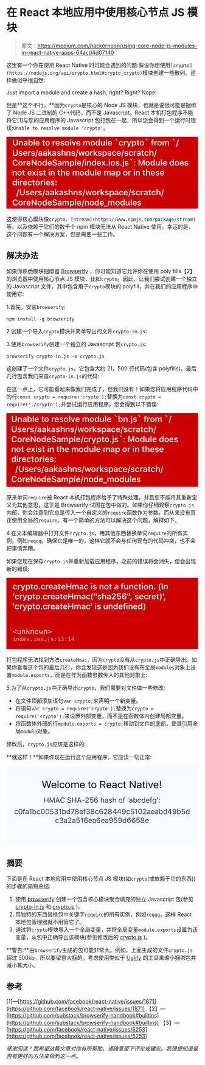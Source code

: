 # 在 React 本地应用中使用核心节点 JS 模块

> 原文：<https://medium.com/hackernoon/using-core-node-js-modules-in-react-native-apps-64acd4d07140>

这里有一个你在使用 React Native 时可能会遇到的问题:假设你想使用`[crypto](https://nodejs.org/api/crypto.html#crypto_crypto)`模块创建一些散列。这样做似乎很自然:

Just import a module and create a hash, right? Right? Nope!

但是**这个不行，**因为`crypto`是核心的 Node JS 模块，也就是说很可能是捆绑了 Node JS 二进制的 C++代码，而不是 Javascript。React 本机打包程序不能将它[1]与您的应用程序的 Javascript 包打包在一起，所以您会得到一个运行时错误:`Unable to resolve module 'crypto'`。

![](img/e7906cf90a8909c5119cc2441ef6d5f0.png)

这使得核心模块像`crypto`、`[stream](https://www.npmjs.com/package/stream)`等。以及依赖于它们的数千个 npm 模块无法从 React Native 使用。幸运的是，这个问题有一个解决方案，但是需要一些工作。

## 解决办法

如果你熟悉模块捆绑器 [Browserify](http://browserify.org/) ，你可能知道它允许你在使用 poly fills【2】的浏览器中使用核心节点 JS 模块，比如`crypto`。因此，让我们尝试创建一个独立的 Javascript 文件，其中包含用于`crypto`模块的 polyfill，并在我们的应用程序中使用它:

1.首先，安装`browserify`:

```
npm install -g browserify
```

2.创建一个导入`crypto`模块并简单导出的文件`crypto-in.js`:

3.使用`browserify`创建一个独立的 Javascript 包`crypto.js`:

```
browserify crypto-in.js -o crypto.js
```

这创建了一个文件`crypto.js`，它包含大约 21，500 行代码(包含 polyfills)。最后几行包含我们来自`crypto-in.js`的代码:

在这一点上，它可能看起来像我们完成了，但我们没有！如果您将应用程序代码中的行`const crypto = require('crypto');`替换为`const crypto = require('./crypto');`并尝试运行应用程序，您会得到以下错误:

![](img/5ae9e6f577ca2d335c5c4a7ee59bcb06.png)

原来单词`require`被 React 本机打包程序给予了特殊处理，并且您不能将其重新定义为其他意思，这正是 Browserify 试图在包中做的。如果你仔细观察`crypto.js`内部，你会注意到它总是传入一个自定义的`require`函数作为参数，而从来没有真正使用全局的`require`。有一个简单的方法可以解决这个问题，解释如下。

4.在文本编辑器中打开文件`crypto.js`，用其他东西替换单词`require`的所有实例，例如`reqqq`。确保它是唯一的，这样它就不会与任何现有的代码冲突，也不会把事情弄糟。

如果您现在保存`crypto.js`并重新加载应用程序，之前的错误将会消失，但会出现新的错误:

![](img/0d1fe83092c299f482b373265e40acb2.png)

打包程序无法找到方法`createHmac`，因为`crypto`没有从`crypto.js`中正确导出。如果你看看这个包的最后几行，你会发现这是因为我们没有在全局`modules`对象上设置`module.exports`，而是在作为函数参数传入的其他对象上:

5.为了从`crypto.js`中正确导出`crypto`，我们需要对文件做一些修改:

*   在文件顶部添加语句`var crypto;`来声明一个新变量。
*   将语句`var crypto = require('crypto');`替换为`crypto = require('crypto');`来设置外部变量，而不是在函数体内创建局部变量。
*   将函数体外部的行`module.exports = crypto;`移动到文件的底部，使其引用全局`module`对象。

修改后，`crypto.js`应该是这样的:

**就这样！**如果你现在运行这个应用程序，它应该一切正常:

![](img/d5dd6691b757bd4aafdac16e8cd86e99.png)

## 摘要

下面是在 React 本地应用中使用核心节点 JS 模块(如`crypto`(或依赖于它的东西))的步骤的简短总结:

1.  使用 [browserify](http://browserify.org/) 创建一个包含核心模块聚合填充的独立 Javascript 包(参见 [crypto-in.js](https://gist.github.com/aakashns/0542bbf75ccb0973b5297ed264127095) 和 [crypto.js](https://gist.github.com/aakashns/d0ba72025e29691baca3318c7e4a4c3b) )。
2.  用独特的东西替换包中关键字`require`的所有实例，例如`reqqq`，这样 React 本地包管理器就不用管它了。
3.  通过将`crypto`模块导入一个全局变量，并将全局变量`module.exports`设置为该变量，从包中正确导出该模块(参见修改后的 [crypto.js](https://gist.github.com/aakashns/1e1fc9f2daec75dfc229be7e8c2c10a2) )。

**警告:**由`browserify`生成的包可能非常大。例如，上面生成的文件`crypto.js`超过 500kb。所以要留意大捆的。考虑使用类似于 [Uglify](https://github.com/mishoo/UglifyJS) 的工具来缩小捆绑包并减小其大小。

## 参考

[1]—[https://github.com/facebook/react-native/issues/1871](https://github.com/facebook/react-native/issues/1871)
【2】—[https://github.com/substack/browserify-handbook#builtins](https://github.com/substack/browserify-handbook#builtins)
【3】—[https://github.com/facebook/react-native/issues/6253](https://github.com/facebook/react-native/issues/6253)

*感谢阅读！我希望这篇文章对你有所帮助。请随意留下评论或建议。我很想知道是否有更好的方法来做到这一点。*